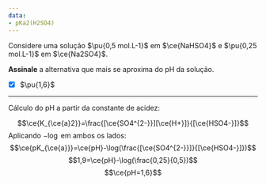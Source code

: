 ```yaml
---
data:
- pKa2(H2SO4)
---
```


Considere uma solução $\pu{0,5 mol.L-1}$ em $\ce{NaHSO4}$ e $\pu{0,25 mol.L-1}$ em $\ce{Na2SO4}$.

**Assinale** a alternativa que mais se aproxima do pH da solução.

- [x] $\pu{1,6}$


---

Cálculo do pH a partir da constante de acidez:

$$\ce{K_{\ce{a}2}}=\frac{[\ce{SO4^{2-}}][\ce{H+}]}{[\ce{HSO4-}]}$$
Aplicando $-\log$  em ambos os lados:
$$\ce{pK_{\ce{a}}}=\ce{pH}-\log(\frac{[\ce{SO4^{2-}}]}{[\ce{HSO4-}]})$$
$$1,9=\ce{pH}-\log(\frac{0,25}{0,5})$$
$$\ce{pH=1,6}$$

